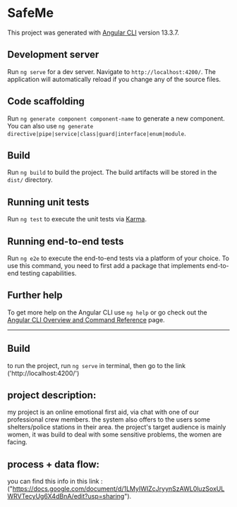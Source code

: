 # SafeMe

This project was generated with [Angular CLI](https://github.com/angular/angular-cli) version 13.3.7.

## Development server

Run `ng serve` for a dev server. Navigate to `http://localhost:4200/`. The application will automatically reload if you change any of the source files.

## Code scaffolding

Run `ng generate component component-name` to generate a new component. You can also use `ng generate directive|pipe|service|class|guard|interface|enum|module`.

## Build

Run `ng build` to build the project. The build artifacts will be stored in the `dist/` directory.

## Running unit tests

Run `ng test` to execute the unit tests via [Karma](https://karma-runner.github.io).

## Running end-to-end tests

Run `ng e2e` to execute the end-to-end tests via a platform of your choice. To use this command, you need to first add a package that implements end-to-end testing capabilities.

## Further help

To get more help on the Angular CLI use `ng help` or go check out the [Angular CLI Overview and Command Reference](https://angular.io/cli) page.


-------------------------------------------------------------------------------
## Build
to run the project, run `ng serve` in terminal, then go to the link ('http://localhost:4200/')

## project description:
my project is an online emotional first aid, via chat with one of our professional crew members.
the system also offers to the users some shelters/police stations in their area.
the project's target audience is mainly women, it was build to deal with some sensitive problems, the women are facing.

## process + data flow:
you can find this info in this link : ("https://docs.google.com/document/d/1LMyIWIZcJryynSzAWL0luzSoxULWRVTecyUg6X4dBnA/edit?usp=sharing").
